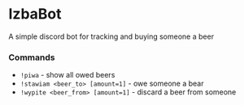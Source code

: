 # IzbaBot

A simple discord bot for tracking and buying someone a beer

### Commands
- `!piwa` - show all owed beers
- `!stawiam <beer_to> [amount=1]` - owe someone a bear
- `!wypite <beer_from> [amount=1]` - discard a beer from someone